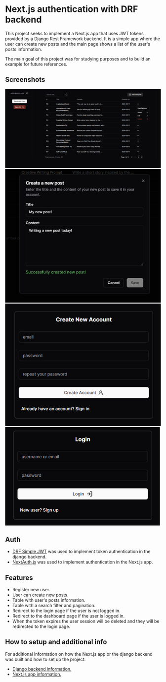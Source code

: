 # Next.js authentication with DRF backend

This project seeks to implement a Next.js app that uses JWT tokens provided by a Django Rest Framework backend.
It is a simple app where the user can create new posts and the main page shows a list of the user's posts information.

The main goal of this project was for studying purposes and to build an example for future references.

## Screenshots

![Main Page](/screenshots/main-page.png?raw=true "Main Page")
![New Post](/screenshots/add-post-dialog.png?raw=true "New Post Dialog")
![New Account](/screenshots/new-account.png?raw=true "New Account")
![Login Page](/screenshots/login.png?raw=true "Login Page")

## Auth

- [DRF Simple JWT](https://github.com/jazzband/djangorestframework-simplejwt) was used to implement token authentication in the django backend.
- [NextAuth.js](https://github.com/nextauthjs/next-auth) was used to implement authentication in the Next.js app.

## Features

- Register new user.
- User can create new posts.
- Table with user's posts information.
- Table with a search filter and pagination.
- Redirect to the login page if the user is not logged in.
- Redirect to the dashboard page if the user is logged in.
- When the token expires the user session will be deleted and they will be redirected to the login page.

## How to setup and additional info

For additional information on how the Next.js app or the django backend was built and how to set up the project:

- [Django backend information.](/django_backend/)
- [Next.js app information.](/next_frontend/)
